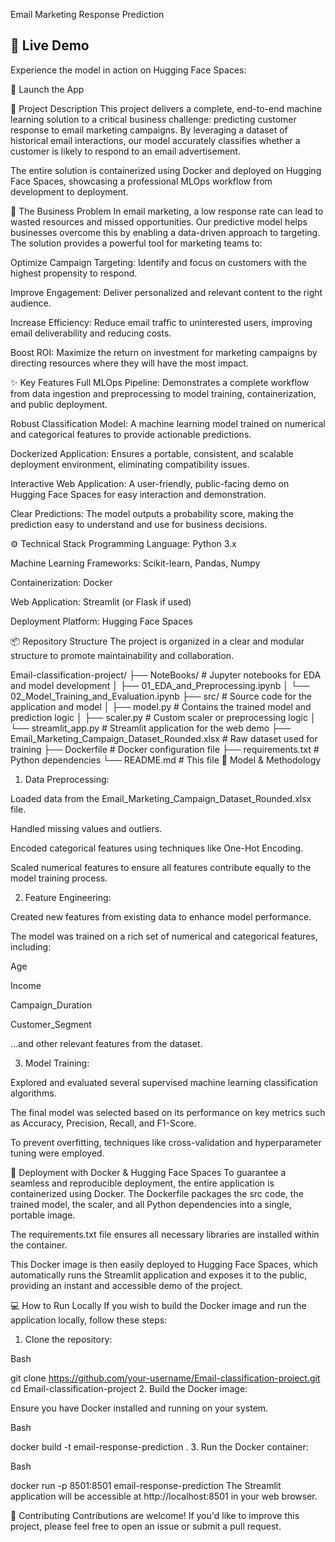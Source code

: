 Email Marketing Response Prediction
## 🚀 Live Demo

Experience the model in action on Hugging Face Spaces:

🔗 Launch the App

📄 Project Description
This project delivers a complete, end-to-end machine learning solution to a critical business challenge: predicting customer response to email marketing campaigns. By leveraging a dataset of historical email interactions, our model accurately classifies whether a customer is likely to respond to an email advertisement.

The entire solution is containerized using Docker and deployed on Hugging Face Spaces, showcasing a professional MLOps workflow from development to deployment.

🎯 The Business Problem
In email marketing, a low response rate can lead to wasted resources and missed opportunities. Our predictive model helps businesses overcome this by enabling a data-driven approach to targeting. The solution provides a powerful tool for marketing teams to:

Optimize Campaign Targeting: Identify and focus on customers with the highest propensity to respond.

Improve Engagement: Deliver personalized and relevant content to the right audience.

Increase Efficiency: Reduce email traffic to uninterested users, improving email deliverability and reducing costs.

Boost ROI: Maximize the return on investment for marketing campaigns by directing resources where they will have the most impact.

✨ Key Features
Full MLOps Pipeline: Demonstrates a complete workflow from data ingestion and preprocessing to model training, containerization, and public deployment.

Robust Classification Model: A machine learning model trained on numerical and categorical features to provide actionable predictions.

Dockerized Application: Ensures a portable, consistent, and scalable deployment environment, eliminating compatibility issues.

Interactive Web Application: A user-friendly, public-facing demo on Hugging Face Spaces for easy interaction and demonstration.

Clear Predictions: The model outputs a probability score, making the prediction easy to understand and use for business decisions.

⚙️ Technical Stack
Programming Language: Python 3.x

Machine Learning Frameworks: Scikit-learn, Pandas, Numpy

Containerization: Docker

Web Application: Streamlit (or Flask if used)

Deployment Platform: Hugging Face Spaces

📦 Repository Structure
The project is organized in a clear and modular structure to promote maintainability and collaboration.

Email-classification-project/
├── NoteBooks/                     # Jupyter notebooks for EDA and model development
│   ├── 01_EDA_and_Preprocessing.ipynb
│   └── 02_Model_Training_and_Evaluation.ipynb
├── src/                           # Source code for the application and model
│   ├── model.py                   # Contains the trained model and prediction logic
│   ├── scaler.py                  # Custom scaler or preprocessing logic
│   └── streamlit_app.py           # Streamlit application for the web demo
├── Email_Marketing_Campaign_Dataset_Rounded.xlsx  # Raw dataset used for training
├── Dockerfile                     # Docker configuration file
├── requirements.txt               # Python dependencies
└── README.md                      # This file
🧠 Model & Methodology
1. Data Preprocessing:

Loaded data from the Email_Marketing_Campaign_Dataset_Rounded.xlsx file.

Handled missing values and outliers.

Encoded categorical features using techniques like One-Hot Encoding.

Scaled numerical features to ensure all features contribute equally to the model training process.

2. Feature Engineering:

Created new features from existing data to enhance model performance.

The model was trained on a rich set of numerical and categorical features, including:

Age

Income

Campaign_Duration

Customer_Segment

...and other relevant features from the dataset.

3. Model Training:

Explored and evaluated several supervised machine learning classification algorithms.

The final model was selected based on its performance on key metrics such as Accuracy, Precision, Recall, and F1-Score.

To prevent overfitting, techniques like cross-validation and hyperparameter tuning were employed.

🐳 Deployment with Docker & Hugging Face Spaces
To guarantee a seamless and reproducible deployment, the entire application is containerized using Docker. The Dockerfile packages the src code, the trained model, the scaler, and all Python dependencies into a single, portable image.

The requirements.txt file ensures all necessary libraries are installed within the container.

This Docker image is then easily deployed to Hugging Face Spaces, which automatically runs the Streamlit application and exposes it to the public, providing an instant and accessible demo of the project.

💻 How to Run Locally
If you wish to build the Docker image and run the application locally, follow these steps:

1. Clone the repository:

Bash

git clone https://github.com/your-username/Email-classification-project.git
cd Email-classification-project
2. Build the Docker image:

Ensure you have Docker installed and running on your system.

Bash

docker build -t email-response-prediction .
3. Run the Docker container:

Bash

docker run -p 8501:8501 email-response-prediction
The Streamlit application will be accessible at http://localhost:8501 in your web browser.

🤝 Contributing
Contributions are welcome! If you'd like to improve this project, please feel free to open an issue or submit a pull request.
